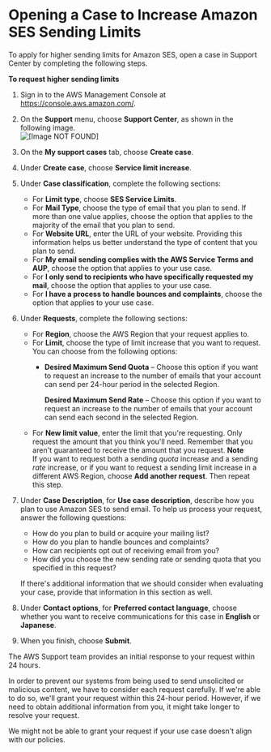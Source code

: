 # Opening a Case to Increase Amazon SES Sending Limits<a name="submit-extended-access-request"></a>

To apply for higher sending limits for Amazon SES, open a case in Support Center by completing the following steps\.

**To request higher sending limits**

1. Sign in to the AWS Management Console at [https://console\.aws\.amazon\.com/](https://console.aws.amazon.com/)\.

1. On the **Support** menu, choose **Support Center**, as shown in the following image\.  
![\[Image NOT FOUND\]](http://docs.aws.amazon.com/ses/latest/DeveloperGuide/images/console_region_selector.png)

1. On the **My support cases** tab, choose **Create case**\.

1. Under **Create case**, choose **Service limit increase**\.

1. Under **Case classification**, complete the following sections:
   + For **Limit type**, choose **SES Service Limits**\.
   + For **Mail Type**, choose the type of email that you plan to send\. If more than one value applies, choose the option that applies to the majority of the email that you plan to send\.
   + For **Website URL**, enter the URL of your website\. Providing this information helps us better understand the type of content that you plan to send\.
   + For **My email sending complies with the AWS Service Terms and AUP**, choose the option that applies to your use case\.
   + For **I only send to recipients who have specifically requested my mail**, choose the option that applies to your use case\.
   + For **I have a process to handle bounces and complaints**, choose the option that applies to your use case\.

1. Under **Requests**, complete the following sections:
   + For **Region**, choose the AWS Region that your request applies to\.
   + For **Limit**, choose the type of limit increase that you want to request\. You can choose from the following options:
     + **Desired Maximum Send Quota** – Choose this option if you want to request an increase to the number of emails that your account can send per 24\-hour period in the selected Region\. 

       **Desired Maximum Send Rate** – Choose this option if you want to request an increase to the number of emails that your account can send each second in the selected Region\. 
   + For **New limit value**, enter the limit that you're requesting\. Only request the amount that you think you'll need\. Remember that you aren't guaranteed to receive the amount that you request\.
**Note**  
If you want to request both a sending *quota* increase and a sending *rate* increase, or if you want to request a sending limit increase in a different AWS Region, choose **Add another request**\. Then repeat this step\.

1. Under **Case Description**, for **Use case description**, describe how you plan to use Amazon SES to send email\. To help us process your request, answer the following questions:
   + How do you plan to build or acquire your mailing list?
   + How do you plan to handle bounces and complaints?
   + How can recipients opt out of receiving email from you?
   + How did you choose the new sending rate or sending quota that you specified in this request?

   If there's additional information that we should consider when evaluating your case, provide that information in this section as well\.

1. Under **Contact options**, for **Preferred contact language**, choose whether you want to receive communications for this case in **English** or **Japanese**\.

1. When you finish, choose **Submit**\.

The AWS Support team provides an initial response to your request within 24 hours\.

In order to prevent our systems from being used to send unsolicited or malicious content, we have to consider each request carefully\. If we're able to do so, we'll grant your request within this 24\-hour period\. However, if we need to obtain additional information from you, it might take longer to resolve your request\.

We might not be able to grant your request if your use case doesn't align with our policies\.